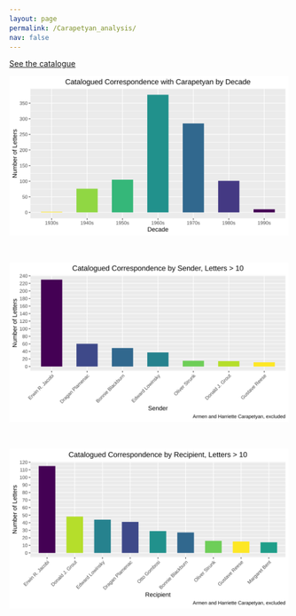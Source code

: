 ```yaml
---
layout: page
permalink: /Carapetyan_analysis/
nav: false
---
```


[See the catalogue](../Carapetyan/)


![correspondence by decade](../assets/svg/correspondence_by_decade.svg)

<br>

![correspondence by sender](../assets/svg/correspondence_by_sender.svg)

<br>

![correspondence by recipient](../assets/svg/correspondence_by_recipient.svg)